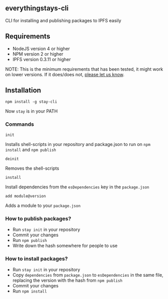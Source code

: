 ## everythingstays-cli

CLI for installing and publishing packages to IPFS easily

## Requirements

* NodeJS version 4 or higher
* NPM version 2 or higher
* IPFS version 0.3.11 or higher

NOTE: This is the minimum requirements that has been tested, it might work on lower versions. If it does/does not, [please let us know](https://github.com/EverythingStays/stay-cli/issues/new).

## Installation

`npm install -g stay-cli`

Now `stay` is in your PATH

### Commands

`init`

Installs shell-scripts in your repository and package.json to run on `npm install` and `npm publish`

`deinit`

Removes the shell-scripts

`install`

Install dependencies from the `esDependencies` key in the `package.json`

`add module@version`

Adds a module to your `package.json`

### How to publish packages?

* Run `stay init` in your repository
* Commit your changes
* Run `npm publish`
* Write down the hash somewhere for people to use

### How to install packages?

* Run `stay init` in your repository
* Copy `dependencies` from `package.json` to `esDependencies` in the same file, replacing the version with the hash from `npm publish`
* Commit your changes
* Run `npm install`

